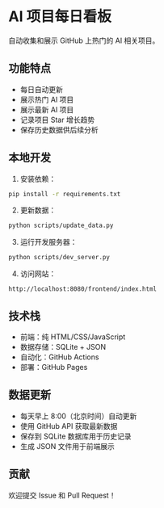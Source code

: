 # AI 项目每日看板

自动收集和展示 GitHub 上热门的 AI 相关项目。

## 功能特点

- 每日自动更新
- 展示热门 AI 项目
- 展示最新 AI 项目
- 记录项目 Star 增长趋势
- 保存历史数据供后续分析

## 本地开发

1. 安装依赖：
```bash
pip install -r requirements.txt
```

2. 更新数据：
```bash
python scripts/update_data.py
```

3. 运行开发服务器：
```bash
python scripts/dev_server.py
```

4. 访问网站：
```
http://localhost:8080/frontend/index.html
```

## 技术栈

- 前端：纯 HTML/CSS/JavaScript
- 数据存储：SQLite + JSON
- 自动化：GitHub Actions
- 部署：GitHub Pages

## 数据更新

- 每天早上 8:00（北京时间）自动更新
- 使用 GitHub API 获取最新数据
- 保存到 SQLite 数据库用于历史记录
- 生成 JSON 文件用于前端展示

## 贡献

欢迎提交 Issue 和 Pull Request！ 
